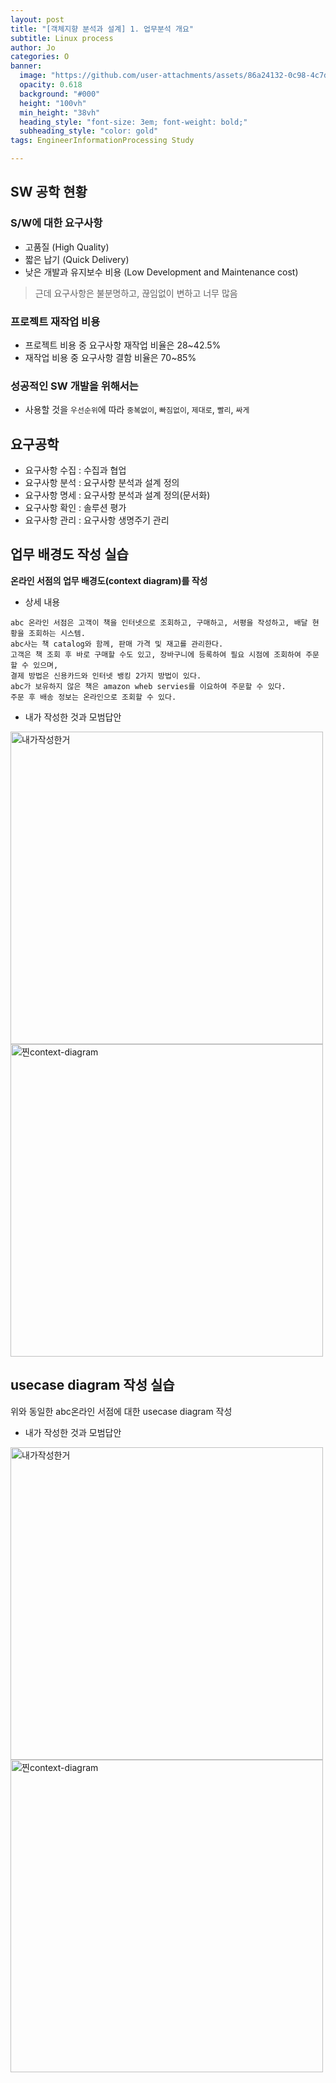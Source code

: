 ```yaml
---
layout: post
title: "[객체지향 분석과 설계] 1. 업무분석 개요"
subtitle: Linux process
author: Jo
categories: O
banner:
  image: "https://github.com/user-attachments/assets/86a24132-0c98-4c7d-9adb-760699fdd589"
  opacity: 0.618
  background: "#000"
  height: "100vh"
  min_height: "38vh"
  heading_style: "font-size: 3em; font-weight: bold;"
  subheading_style: "color: gold"
tags: EngineerInformationProcessing Study

---
```


## SW 공학 현황
### S/W에 대한 요구사항
- 고품질 (High Quality)
- 짧은 납기 (Quick Delivery)
- 낮은 개발과 유지보수 비용 (Low Development and Maintenance cost)
> 근데 요구사항은 불분명하고, 끊임없이 변하고 너무 많음
### 프로젝트 재작업 비용
- 프로젝트 비용 중 요구사항 재작업 비율은 28~42.5%
- 재작업 비용 중 요구사항 결함 비율은 70~85%
### 성공적인 SW 개발을 위해서는
- 사용할 것을 ``우선순위``에 따라 ``중복없이``, ``빠짐없이``, ``제대로``, ``빨리``, ``싸게``

## 요구공학
- 요구사항 수집 : 수집과 협업
- 요구사항 분석 : 요구사항 분석과 설계 정의
- 요구사항 명세 : 요구사항 분석과 설계 정의(문서화)
- 요구사항 확인 : 솔루션 평가
- 요구사항 관리 : 요구사항 생명주기 관리


## 업무 배경도 작성 실습
<b>온라인 서점의 업무 배경도(context diagram)를 작성</b><br>
- 상세 내용
```
abc 온라인 서점은 고객이 책을 인터넷으로 조회하고, 구매하고, 서평을 작성하고, 배달 현황을 조회하는 시스템.
abc사는 책 catalog와 함께, 판매 가격 및 재고를 관리한다.
고객은 책 조회 후 바로 구매할 수도 있고, 장바구니에 등록하여 필요 시점에 조회하여 주문할 수 있으며,
결제 방법은 신용카드와 인터넷 뱅킹 2가지 방법이 있다.
abc가 보유하지 않은 책은 amazon wheb servies를 이요하여 주문할 수 있다.
주문 후 배송 정보는 온라인으로 조회할 수 있다.
```
- 내가 작성한 것과 모범답안
<img width="500" alt="내가작성한거" src="https://github.com/user-attachments/assets/eda551a7-5cd6-496b-ab5b-7941006398db">
<img width="500" alt="찐context-diagram" src="https://github.com/user-attachments/assets/be580bac-3f3f-4a85-b135-928e7911abca">

## usecase diagram 작성 실습
위와 동일한 abc온라인 서점에 대한 usecase diagram 작성<br>
- 내가 작성한 것과 모범답안
<img width="500" alt="내가작성한거" src="https://github.com/user-attachments/assets/ef4d4507-e5bc-465e-8da5-e4fa1fe3c020">
<img width="500" alt="찐context-diagram" src="https://github.com/user-attachments/assets/bf5a7cff-1036-4600-a6fa-738eb02b5811a">










